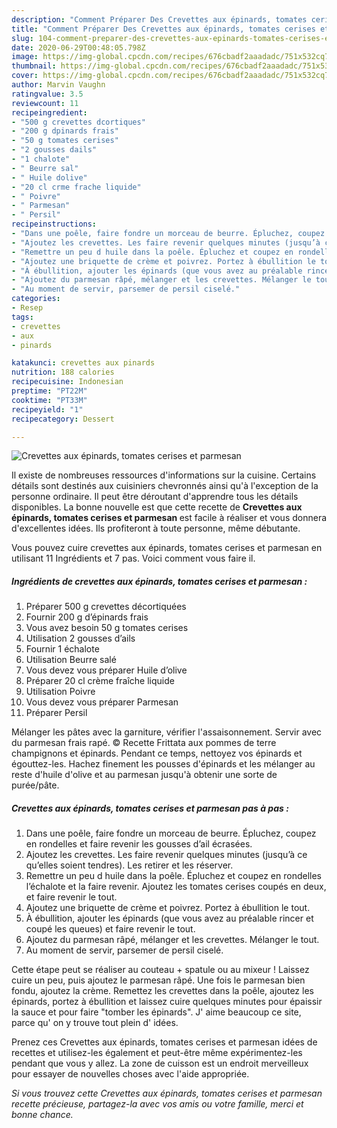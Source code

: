 ```yaml
---
description: "Comment Préparer Des Crevettes aux épinards, tomates cerises et parmesan"
title: "Comment Préparer Des Crevettes aux épinards, tomates cerises et parmesan"
slug: 104-comment-preparer-des-crevettes-aux-epinards-tomates-cerises-et-parmesan
date: 2020-06-29T00:48:05.798Z
image: https://img-global.cpcdn.com/recipes/676cbadf2aaadadc/751x532cq70/crevettes-aux-epinards-tomates-cerises-et-parmesan-photo-principale-de-la-recette.jpg
thumbnail: https://img-global.cpcdn.com/recipes/676cbadf2aaadadc/751x532cq70/crevettes-aux-epinards-tomates-cerises-et-parmesan-photo-principale-de-la-recette.jpg
cover: https://img-global.cpcdn.com/recipes/676cbadf2aaadadc/751x532cq70/crevettes-aux-epinards-tomates-cerises-et-parmesan-photo-principale-de-la-recette.jpg
author: Marvin Vaughn
ratingvalue: 3.5
reviewcount: 11
recipeingredient:
- "500 g crevettes dcortiques"
- "200 g dpinards frais"
- "50 g tomates cerises"
- "2 gousses dails"
- "1 chalote"
- " Beurre sal"
- " Huile dolive"
- "20 cl crme frache liquide"
- " Poivre"
- " Parmesan"
- " Persil"
recipeinstructions:
- "Dans une poêle, faire fondre un morceau de beurre. Épluchez, coupez en rondelles et faire revenir les gousses d’ail écrasées."
- "Ajoutez les crevettes. Les faire revenir quelques minutes (jusqu’à ce qu’elles soient tendres). Les retirer et les réserver."
- "Remettre un peu d huile dans la poêle. Épluchez et coupez en rondelles l’échalote et la faire revenir. Ajoutez les tomates cerises coupés en deux, et faire revenir le tout."
- "Ajoutez une briquette de crème et poivrez. Portez à ébullition le tout."
- "À ébullition, ajouter les épinards (que vous avez au préalable rincer et coupé les queues) et faire revenir le tout."
- "Ajoutez du parmesan râpé, mélanger et les crevettes. Mélanger le tout."
- "Au moment de servir, parsemer de persil ciselé."
categories:
- Resep
tags:
- crevettes
- aux
- pinards

katakunci: crevettes aux pinards 
nutrition: 188 calories
recipecuisine: Indonesian
preptime: "PT22M"
cooktime: "PT33M"
recipeyield: "1"
recipecategory: Dessert

---
```



![Crevettes aux épinards, tomates cerises et parmesan](https://img-global.cpcdn.com/recipes/676cbadf2aaadadc/751x532cq70/crevettes-aux-epinards-tomates-cerises-et-parmesan-photo-principale-de-la-recette.jpg)

Il existe de nombreuses ressources d'informations sur la cuisine. Certains détails sont destinés aux cuisiniers chevronnés ainsi qu'à l'exception de la personne ordinaire. Il peut être déroutant d'apprendre tous les détails disponibles. La bonne nouvelle est que cette recette de <strong> Crevettes aux épinards, tomates cerises et parmesan </strong> est facile à réaliser et vous donnera d'excellentes idées. Ils profiteront à toute personne, même débutante.

<!--inarticleads1-->

Vous pouvez cuire crevettes aux épinards, tomates cerises et parmesan en utilisant 11 Ingrédients et 7 pas. Voici comment vous faire il.

##### Ingrédients de crevettes aux épinards, tomates cerises et parmesan :

1. Préparer 500 g crevettes décortiquées
1. Fournir 200 g d’épinards frais
1. Vous avez besoin 50 g tomates cerises
1. Utilisation 2 gousses d’ails
1. Fournir 1 échalote
1. Utilisation  Beurre salé
1. Vous devez vous préparer  Huile d’olive
1. Préparer 20 cl crème fraîche liquide
1. Utilisation  Poivre
1. Vous devez vous préparer  Parmesan
1. Préparer  Persil


Mélanger les pâtes avec la garniture, vérifier l&#39;assaisonnement. Servir avec du parmesan frais rapé. © Recette Frittata aux pommes de terre champignons et épinards. Pendant ce temps, nettoyez vos épinards et égouttez-les. Hachez finement les pousses d&#39;épinards et les mélanger au reste d&#39;huile d&#39;olive et au parmesan jusqu&#39;à obtenir une sorte de purée/pâte. 

<!--inarticleads2-->

##### Crevettes aux épinards, tomates cerises et parmesan pas à pas :

1. Dans une poêle, faire fondre un morceau de beurre. Épluchez, coupez en rondelles et faire revenir les gousses d’ail écrasées.
1. Ajoutez les crevettes. Les faire revenir quelques minutes (jusqu’à ce qu’elles soient tendres). Les retirer et les réserver.
1. Remettre un peu d huile dans la poêle. Épluchez et coupez en rondelles l’échalote et la faire revenir. Ajoutez les tomates cerises coupés en deux, et faire revenir le tout.
1. Ajoutez une briquette de crème et poivrez. Portez à ébullition le tout.
1. À ébullition, ajouter les épinards (que vous avez au préalable rincer et coupé les queues) et faire revenir le tout.
1. Ajoutez du parmesan râpé, mélanger et les crevettes. Mélanger le tout.
1. Au moment de servir, parsemer de persil ciselé.


Cette étape peut se réaliser au couteau + spatule ou au mixeur ! Laissez cuire un peu, puis ajoutez le parmesan râpé. Une fois le parmesan bien fondu, ajoutez la crème. Remettez les crevettes dans la poêle, ajoutez les épinards, portez à ébullition et laissez cuire quelques minutes pour épaissir la sauce et pour faire &#34;tomber les épinards&#34;. J&#39; aime beaucoup ce site, parce qu&#39; on y trouve tout plein d&#39; idées. 

<!--inarticleads1-->

<p>
Prenez ces Crevettes aux épinards, tomates cerises et parmesan idées de recettes et utilisez-les également et peut-être même expérimentez-les pendant que vous y allez. La zone de cuisson est un endroit merveilleux pour essayer de nouvelles choses avec l'aide appropriée.
</p>

<p>
<i>Si vous trouvez cette Crevettes aux épinards, tomates cerises et parmesan recette précieuse, partagez-la avec vos amis ou votre famille, merci et bonne chance.</i>
</p>
